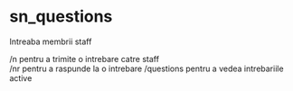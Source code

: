 # sn_questions
Intreaba membrii staff

/n <intrebare> pentru a trimite o intrebare catre staff<br>
/nr <id> <raspuns> pentru a raspunde la o intrebare
/questions pentru a vedea intrebariile active
